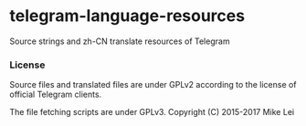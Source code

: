 # telegram-language-resources
Source strings and zh-CN translate resources of Telegram



### License

Source files and translated files are under GPLv2 according to the license of official Telegram clients.



The file fetching scripts are under GPLv3. Copyright (C) 2015-2017 Mike Lei
